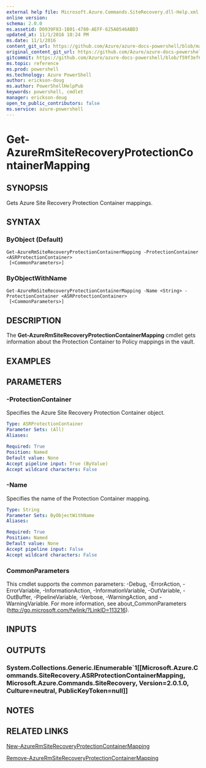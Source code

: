 ```yaml
---
external help file: Microsoft.Azure.Commands.SiteRecovery.dll-Help.xml
online version: 
schema: 2.0.0
ms.assetid: D0939F83-1B01-4780-AEFF-625A0546ABD3
updated_at: 11/1/2016 10:24 PM
ms.date: 11/1/2016
content_git_url: https://github.com/Azure/azure-docs-powershell/blob/master/azureps-cmdlets-docs/ResourceManager/AzureRM.SiteRecovery/v3.1.0/Get-AzureRmSiteRecoveryProtectionContainerMapping.md
original_content_git_url: https://github.com/Azure/azure-docs-powershell/blob/master/azureps-cmdlets-docs/ResourceManager/AzureRM.SiteRecovery/v3.1.0/Get-AzureRmSiteRecoveryProtectionContainerMapping.md
gitcommit: https://github.com/Azure/azure-docs-powershell/blob/f59f3ef60bc592383812213e69fd77ba950759ed/azureps-cmdlets-docs/ResourceManager/AzureRM.SiteRecovery/v3.1.0/Get-AzureRmSiteRecoveryProtectionContainerMapping.md
ms.topic: reference
ms.prod: powershell
ms.technology: Azure PowerShell
author: erickson-doug
ms.author: PowerShellHelpPub
keywords: powershell, cmdlet
manager: erickson-doug
open_to_public_contributors: false
ms.service: azure-powershell
---
```


# Get-AzureRmSiteRecoveryProtectionContainerMapping

## SYNOPSIS
Gets Azure Site Recovery Protection Container mappings.

## SYNTAX

### ByObject (Default)
```
Get-AzureRmSiteRecoveryProtectionContainerMapping -ProtectionContainer <ASRProtectionContainer>
 [<CommonParameters>]
```

### ByObjectWithName
```
Get-AzureRmSiteRecoveryProtectionContainerMapping -Name <String> -ProtectionContainer <ASRProtectionContainer>
 [<CommonParameters>]
```

## DESCRIPTION
The **Get-AzureRmSiteRecoveryProtectionContainerMapping** cmdlet gets information about the Protection Container to Policy mappings in the vault.

## EXAMPLES


## PARAMETERS

### -ProtectionContainer
Specifies the Azure Site Recovery Protection Container object.

```yaml
Type: ASRProtectionContainer
Parameter Sets: (All)
Aliases:

Required: True
Position: Named
Default value: None
Accept pipeline input: True (ByValue)
Accept wildcard characters: False
```

### -Name
Specifies the name of the Protection Container mapping.

```yaml
Type: String
Parameter Sets: ByObjectWithName
Aliases:

Required: True
Position: Named
Default value: None
Accept pipeline input: False
Accept wildcard characters: False
```

### CommonParameters
This cmdlet supports the common parameters: -Debug, -ErrorAction, -ErrorVariable, -InformationAction, -InformationVariable, -OutVariable, -OutBuffer, -PipelineVariable, -Verbose, -WarningAction, and -WarningVariable. For more information, see about_CommonParameters (http://go.microsoft.com/fwlink/?LinkID=113216).

## INPUTS

## OUTPUTS

### System.Collections.Generic.IEnumerable`1[[Microsoft.Azure.Commands.SiteRecovery.ASRProtectionContainerMapping, Microsoft.Azure.Commands.SiteRecovery, Version=2.0.1.0, Culture=neutral, PublicKeyToken=null]]

## NOTES

## RELATED LINKS

[New-AzureRmSiteRecoveryProtectionContainerMapping](xref:ResourceManager/AzureRM.SiteRecovery/v3.1.0/New-AzureRmSiteRecoveryProtectionContainerMapping.md)

[Remove-AzureRmSiteRecoveryProtectionContainerMapping](xref:ResourceManager/AzureRM.SiteRecovery/v3.1.0/Remove-AzureRmSiteRecoveryProtectionContainerMapping.md)
